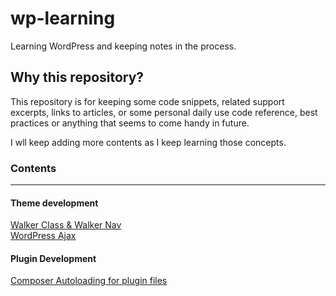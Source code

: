 # wp-learning
Learning WordPress and keeping notes in the process.

## Why this repository?

This repository is for keeping some code snippets, related support excerpts, links to articles, or some personal daily use code reference, best practices or anything that seems to come handy in future.

I wll keep adding more contents as I keep learning those concepts.

### Contents
***
#### Theme development
[Walker Class & Walker Nav](./walker-class/README.md)  
[WordPress Ajax](./wordpress-ajax/README.md)  

#### Plugin Development
[Composer Autoloading for plugin files](./plugin-development/README.md)  
